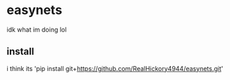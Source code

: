 # easynets
idk what im doing lol

## install

i think its 'pip install git+https://github.com/RealHickory4944/easynets.git'
